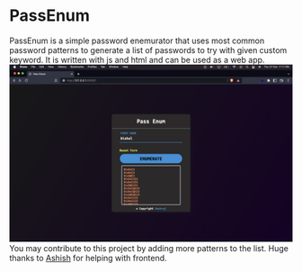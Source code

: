 # PassEnum
PassEnum is a simple password enemurator that uses most common password patterns to generate a list of passwords to try with given custom keyword. It is written with js and html and can be used as a web app.
![PassEnum](assets/PassEnum.png?raw=true "PassEnum")
You may contribute to this project by adding more patterns to the list.
Huge thanks to [Ashish](https://github.com/ashishgaut) for helping with frontend. 